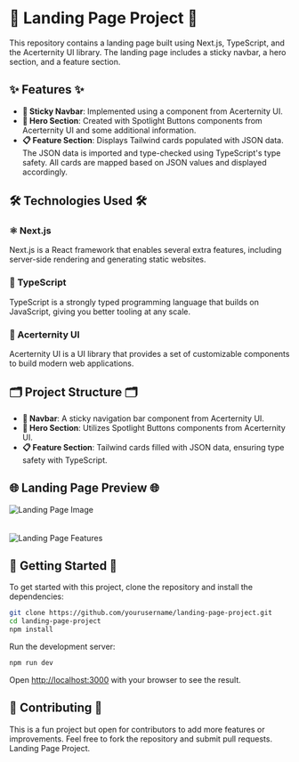# 🌟 Landing Page Project 🌟

This repository contains a landing page built using Next.js, TypeScript, and the Acerternity UI library. The landing page includes a sticky navbar, a hero section, and a feature section.

## ✨ Features ✨
- **📌 Sticky Navbar**: Implemented using a component from Acerternity UI.
- **🚀 Hero Section**: Created with Spotlight Buttons components from Acerternity UI and some additional information.
- **📋 Feature Section**: Displays Tailwind cards populated with JSON data. The JSON data is imported and type-checked using TypeScript's type safety. All cards are mapped based on JSON values and displayed accordingly.

## 🛠️ Technologies Used 🛠️

### ⚛️ Next.js
Next.js is a React framework that enables several extra features, including server-side rendering and generating static websites.

### 📝 TypeScript
TypeScript is a strongly typed programming language that builds on JavaScript, giving you better tooling at any scale.

### 🎨 Acerternity UI
Acerternity UI is a UI library that provides a set of customizable components to build modern web applications.

## 🗂️ Project Structure 🗂️

- **📌 Navbar**: A sticky navigation bar component from Acerternity UI.
- **🚀 Hero Section**: Utilizes Spotlight Buttons components from Acerternity UI.
- **📋 Feature Section**: Tailwind cards filled with JSON data, ensuring type safety with TypeScript.

## 🌐 Landing Page Preview 🌐

![Landing Page Image](https://github.com/user-attachments/assets/16e0a3b2-8f2a-4c73-933f-f3f331b9f82e)
<br><br><br>
![Landing Page Features](https://github.com/user-attachments/assets/58a9a5d7-94ed-44c4-b71b-ba513c2bb271)

## 🚀 Getting Started 🚀

To get started with this project, clone the repository and install the dependencies:

```bash
git clone https://github.com/yourusername/landing-page-project.git
cd landing-page-project
npm install
```

Run the development server:

```bash
npm run dev
```

Open [http://localhost:3000](http://localhost:3000) with your browser to see the result.

## 🤝 Contributing 🤝

This is a fun project but open for contributors to add more features or improvements. Feel free to fork the repository and submit pull requests. Landing Page Project.
